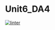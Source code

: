 # Unit6_DA4
[![linter](https://github.com/osamaHamad-github/Unit6_DA4/workflows/linter/badge.svg)](https://github.com/marketplace/actions/super-linter)
